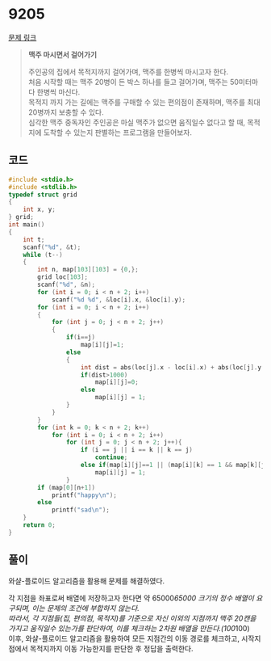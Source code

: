 # 9205

[문제 링크](https://www.acmicpc.net/problem/9205)

> __맥주 마시면서 걸어가기__
>
> 주인공의 집에서 목적지까지 걸어가며, 맥주를 한병씩 마시고자 한다.  
> 처음 시작할 때는 맥주 20병이 든 박스 하나를 들고 걸어가며, 맥주는 50미터마다 한병씩 마신다.  
> 목적지 까지 가는 길에는 맥주를 구매할 수 있는 편의점이 존재하며, 맥주를 최대 20병까지 보충할 수 있다.  
> 심각한 맥주 중독자인 주인공은 마실 맥주가 없으면 움직일수 없다고 할 때, 목적지에 도착할 수 있는지 판별하는 프로그램을 만들어보자.  

## 코드

```c
#include <stdio.h>
#include <stdlib.h>
typedef struct grid
{
    int x, y;
} grid;
int main()
{
    int t;
    scanf("%d", &t);
    while (t--)
    {
        int n, map[103][103] = {0,};
        grid loc[103];
        scanf("%d", &n);
        for (int i = 0; i < n + 2; i++)
            scanf("%d %d", &loc[i].x, &loc[i].y);
        for (int i = 0; i < n + 2; i++)
        {
            for (int j = 0; j < n + 2; j++)
            {
                if(i==j)
                    map[i][j]=1;
                else
                {
                    int dist = abs(loc[j].x - loc[i].x) + abs(loc[j].y - loc[i].y);
                    if(dist>1000)
                        map[i][j]=0;
                    else
                        map[i][j] = 1;
                }
            }
        }
        for (int k = 0; k < n + 2; k++)
            for (int i = 0; i < n + 2; i++)
                for (int j = 0; j < n + 2; j++){
                    if (i == j || i == k || k == j)
                        continue;
                    else if(map[i][j]==1 || (map[i][k] == 1 && map[k][j] == 1))
                        map[i][j] = 1;
                }
        if (map[0][n+1])
            printf("happy\n");
        else
            printf("sad\n");
    }
    return 0;
}
```

## 풀이

와샬-플로이드 알고리즘을 활용해 문제를 해결하였다.  

각 지점을 좌표로써 배열에 저장하고자 한다면 약 65000*65000 크기의 정수 배열이 요구되며, 이는 문제의 조건에 부합하지 않는다.  
따라서, 각 지점들(집, 편의점, 목적지)를 기준으로 자신 이외의 지점까지 맥주 20캔을 가지고 움직일수 있는가를 판단하여, 이를 체크하는 2차원 배열을 만든다.(100*100)  
이후, 와샬-플로이드 알고리즘을 활용하여 모든 지점간의 이동 경로를 체크하고, 시작지점에서 목적지까지 이동 가능한지를 판단한 후 정답을 출력한다.  
